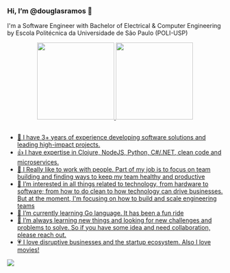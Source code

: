 ### Hi, I’m @douglasramos 👋
I'm a Software Engineer with Bachelor of Electrical & Computer Engineering by Escola Politécnica da Universidade de São Paulo (POLI-USP)

<div align="center">
  <a href="https://github.com/douglasramos">
  <img height="180em" src="https://github-readme-stats.vercel.app/api?username=douglasramos&show_icons=true&theme=dracula&include_all_commits=true&count_private=true"/>
  <img height="180em" src="https://github-readme-stats.vercel.app/api/top-langs/?username=douglasramos&layout=compact&langs_count=7&theme=dracula"/>
</div>

<!--   <div style="display: inline_block"><br>
    <img align="center" alt="Lucas-C" height="30" width="40" src="https://raw.githubusercontent.com/devicons/devicon/master/icons/c/c-original.svg">
    <img align="center" alt="Lucas-Java" height="30" width="40" src="https://raw.githubusercontent.com/devicons/devicon/master/icons/java/java-original.svg">
    <img align="center" alt="Lucas-Csharp" height="30" width="40" src="https://raw.githubusercontent.com/devicons/devicon/master/icons/csharp/csharp-original.svg">
    <img align="center" alt="Lucas-Unity" height="30" width="40" src="https://raw.githubusercontent.com/devicons/devicon/master/icons/unity/unity-original.svg">
    <img align="center" alt="Lucas-Figma" height="30" width="40" src="https://raw.githubusercontent.com/devicons/devicon/master/icons/figma/figma-original.svg">
</div> -->

##
 
- 💎 I have 3+ years of experience developing software solutions and leading high-impact projects.
- 👍 I have expertise in Clojure, NodeJS, Python, C#/.NET, clean code and microservices. 
- 🤝 I Really like to work with people. Part of my job is to focus on team building and finding ways to keep my team healthy and productive
- 👀 I’m interested in all things related to technology, from hardware to software; from how to do clean to how technology can drive businesses. But at the moment, I'm focusing on how to build and scale engineering teams 
- 🌱 I’m currently learning Go language. It has been a fun ride
- 💞️ I’m always learning new things and looking for new challenges and problems to solve. So if you have some idea and need collaboration, please reach out.
- 💗 I love disruptive businesses and the startup ecosystem. Also I love movies!

<a href="https://www.linkedin.com/in/dcramos/" target="_blank"><img src="https://img.shields.io/badge/-LinkedIn-%230077B5?style=for-the-badge&logo=linkedin&logoColor=white" target="_blank"></a> 
  
##
  

<!-- ![Snake animation](https://github.com/LucasCRamos/LucasCRamos/blob/output/github-contribution-grid-snake.svg) -->


